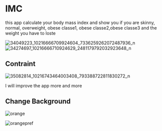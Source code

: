 # IMC

this app calculate your body mass index and show you if you are skinny, normal, overweight, obese classe1, obese classe2,obese classe3 
and the weight you have to loste

![34049223_10216666709924604_7336259262072487936_n](https://user-images.githubusercontent.com/39698080/40857049-391d3126-65da-11e8-8a72-e61a5ef1e972.png)
![34274697_10216666710924629_2481179792032923648_n](https://user-images.githubusercontent.com/39698080/40857051-3948b7ec-65da-11e8-8e47-02b13536c9e1.png)

## Contraint

![35082814_10216743464003408_793388722811830272_n](https://user-images.githubusercontent.com/39698080/41208527-d7ff32ca-6d24-11e8-82c0-7500fd1cd1d4.png)

I will improve the app more and more

## Change Background
![orange](https://user-images.githubusercontent.com/39698080/41297860-653a09e4-6e60-11e8-8178-44f98e3100fe.jpg)


![orangepref](https://user-images.githubusercontent.com/39698080/41297861-65743b1e-6e60-11e8-9bc9-3593b50a5d41.jpg)
